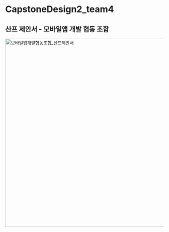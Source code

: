 # CapstoneDesign2_team4

## 산프 제안서 - 모바일앱 개발 협동 조합
<img width="598" alt="모바일앱개발협동조합_산프제안서" src="https://user-images.githubusercontent.com/75154470/156868766-6d6988d5-be07-4a75-90b4-401a67db318e.PNG">
